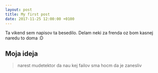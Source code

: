 ```yaml
---
layout: post
title: My first post
date: 2017-11-25 12:00:00 +0100
---
```


Ta vikend sem napisov ta besedilo. Delam neki za frenda oz bom kasnej naredu to doma :D

## Moja ideja
>narest mudetektor da nau kej failov sma hocm da je zanesliv
